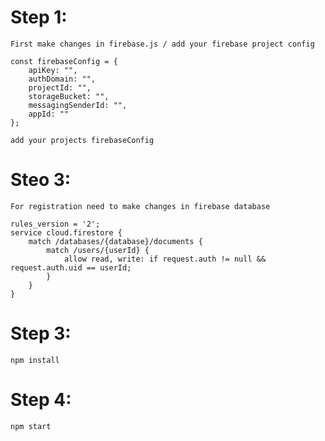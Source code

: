 # Step 1:
    
    First make changes in firebase.js / add your firebase project config

    const firebaseConfig = {
        apiKey: "",
        authDomain: "",
        projectId: "",
        storageBucket: "",
        messagingSenderId: "",
        appId: ""
    };

    add your projects firebaseConfig

# Steo 3: 

    For registration need to make changes in firebase database

    rules_version = '2';
    service cloud.firestore {
        match /databases/{database}/documents {
            match /users/{userId} {
                allow read, write: if request.auth != null && request.auth.uid == userId;
            }   
        }
    }


# Step 3:
    
    npm install

# Step 4:

    npm start


